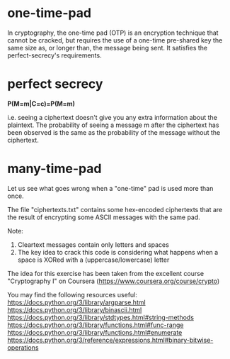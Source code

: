 # one-time-pad

In cryptography, the one-time pad (OTP) is an encryption technique that cannot be cracked, but requires the use of a one-time pre-shared key the same size as, or longer than, the message being sent. 
It satisfies the perfect-secrecy's requirements.

# perfect secrecy

<p><b>P(M=m|C=c)=P(M=m)</b></p>

<p> i.e. seeing a ciphertext doesn't give you any extra information about the plaintext. The probability of seeing a message m after the ciphertext has been observed is the same as the probability of the message without the ciphertext. </p>

# many-time-pad

Let us see what goes wrong when a "one-time" pad is used more than once.

The file "ciphertexts.txt" contains some hex-encoded ciphertexts that are the result of encrypting some ASCII messages with the same pad.

Note:
1) Cleartext messages contain only letters and spaces
2) The key idea to crack this code is considering what happens when a space is XORed with a (uppercase/lowercase) letter

The idea for this exercise has been taken from the excellent course "Cryptography I" on Coursera (https://www.coursera.org/course/crypto)

You may find the following resources useful:
https://docs.python.org/3/library/argparse.html
https://docs.python.org/3/library/binascii.html
https://docs.python.org/3/library/stdtypes.html#string-methods
https://docs.python.org/3/library/functions.html#func-range
https://docs.python.org/3/library/functions.html#enumerate
https://docs.python.org/3/reference/expressions.html#binary-bitwise-operations



